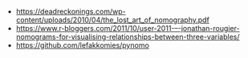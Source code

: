 * https://deadreckonings.com/wp-content/uploads/2010/04/the_lost_art_of_nomography.pdf
* https://www.r-bloggers.com/2011/10/user-2011-–-jonathan-rougier-nomograms-for-visualising-relationships-between-three-variables/
* https://github.com/lefakkomies/pynomo
